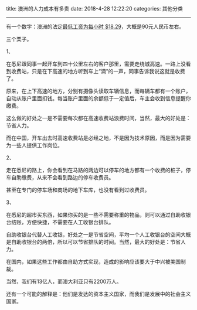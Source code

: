 title: 澳洲的人力成本有多贵
date: 2018-4-28 12:22:20
categories: 其他分类

---


有一个数字：澳洲的法定[最低工资为每小时 $18.29](https://www.sbs.com.au/yourlanguage/cantonese/zh-hans/article/2018/03/07/settlement-guide-what-you-need-know-about-minimum-wage?language=zh-hans)，大概是90元人民币左右。

<!--more-->

三个栗子。

1、

在悉尼跟同事一起开车到四十公里左右的客户那里，需要走绕城高速。一路上没看到收费站，只是在下高速的地方听到车上“滴”的一声，同事告诉我说这就是收费了。

原来，在上下高速的地方，分别有摄像头读取车辆信息，而每辆车都有一个账户，自动从账户里面扣钱。每当账户里面的余额低于一定值后，车主会收到信息提醒你缴费。

这么做的好处之一是不需要每次都在高速收费站浪费时间，当然，最大的好处是：节省人力。

而在中国，开车出去时高速收费站是必经之地，不是因为技术原因，而是因为需要为一些人提供工作岗位。

2、

走在悉尼的路上，你会看到在马路的两边可以停车的地方都有一个收费的桩子，停车自助缴费，从来不会看到路边的停车收费员。

甚至在专门的停车场和商场的地下车库，也没有看到过收费员。


3、

在悉尼的超市买东西，如果你买的是一些不需要称重的物品，则可以通过自助收银台结账，方便快捷，不需要在人工收银台排队。

自助收银台代替人工收银，好处之一是节省空间，平均一个人工收银台的空间大概是自助收银台的两倍，所以可以节省排队的时间。当然，最大的好处是：节省人力。


在国内，如果这些工作都由自助方式实现，造成的影响应该要大于中兴被美国制裁。

当然，我们有13亿人，而澳大利亚只有2200万人。

还有一个可能的解释是：他们是发达的资本主义国家，而我们是发展中的社会主义国家。
